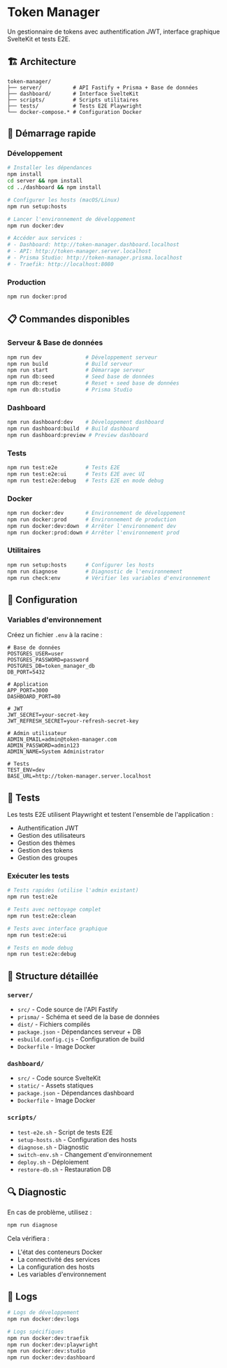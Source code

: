 # Token Manager

Un gestionnaire de tokens avec authentification JWT, interface graphique SvelteKit et tests E2E.

## 🏗️ Architecture

```
token-manager/
├── server/          # API Fastify + Prisma + Base de données
├── dashboard/       # Interface SvelteKit
├── scripts/         # Scripts utilitaires
├── tests/           # Tests E2E Playwright
└── docker-compose.* # Configuration Docker
```

## 🚀 Démarrage rapide

### Développement

```bash
# Installer les dépendances
npm install
cd server && npm install
cd ../dashboard && npm install

# Configurer les hosts (macOS/Linux)
npm run setup:hosts

# Lancer l'environnement de développement
npm run docker:dev

# Accéder aux services :
# - Dashboard: http://token-manager.dashboard.localhost
# - API: http://token-manager.server.localhost
# - Prisma Studio: http://token-manager.prisma.localhost
# - Traefik: http://localhost:8080
```

### Production

```bash
npm run docker:prod
```

## 📋 Commandes disponibles

### Serveur & Base de données

```bash
npm run dev              # Développement serveur
npm run build            # Build serveur
npm run start            # Démarrage serveur
npm run db:seed          # Seed base de données
npm run db:reset         # Reset + seed base de données
npm run db:studio        # Prisma Studio
```

### Dashboard

```bash
npm run dashboard:dev    # Développement dashboard
npm run dashboard:build  # Build dashboard
npm run dashboard:preview # Preview dashboard
```

### Tests

```bash
npm run test:e2e         # Tests E2E
npm run test:e2e:ui      # Tests E2E avec UI
npm run test:e2e:debug   # Tests E2E en mode debug
```

### Docker

```bash
npm run docker:dev       # Environnement de développement
npm run docker:prod      # Environnement de production
npm run docker:dev:down  # Arrêter l'environnement dev
npm run docker:prod:down # Arrêter l'environnement prod
```

### Utilitaires

```bash
npm run setup:hosts      # Configurer les hosts
npm run diagnose         # Diagnostic de l'environnement
npm run check:env        # Vérifier les variables d'environnement
```

## 🔧 Configuration

### Variables d'environnement

Créez un fichier `.env` à la racine :

```env
# Base de données
POSTGRES_USER=user
POSTGRES_PASSWORD=password
POSTGRES_DB=token_manager_db
DB_PORT=5432

# Application
APP_PORT=3000
DASHBOARD_PORT=80

# JWT
JWT_SECRET=your-secret-key
JWT_REFRESH_SECRET=your-refresh-secret-key

# Admin utilisateur
ADMIN_EMAIL=admin@token-manager.com
ADMIN_PASSWORD=admin123
ADMIN_NAME=System Administrator

# Tests
TEST_ENV=dev
BASE_URL=http://token-manager.server.localhost
```

## 🧪 Tests

Les tests E2E utilisent Playwright et testent l'ensemble de l'application :

- Authentification JWT
- Gestion des utilisateurs
- Gestion des thèmes
- Gestion des tokens
- Gestion des groupes

### Exécuter les tests

```bash
# Tests rapides (utilise l'admin existant)
npm run test:e2e

# Tests avec nettoyage complet
npm run test:e2e:clean

# Tests avec interface graphique
npm run test:e2e:ui

# Tests en mode debug
npm run test:e2e:debug
```

## 📁 Structure détaillée

### `server/`

- `src/` - Code source de l'API Fastify
- `prisma/` - Schéma et seed de la base de données
- `dist/` - Fichiers compilés
- `package.json` - Dépendances serveur + DB
- `esbuild.config.cjs` - Configuration de build
- `Dockerfile` - Image Docker

### `dashboard/`

- `src/` - Code source SvelteKit
- `static/` - Assets statiques
- `package.json` - Dépendances dashboard
- `Dockerfile` - Image Docker

### `scripts/`

- `test-e2e.sh` - Script de tests E2E
- `setup-hosts.sh` - Configuration des hosts
- `diagnose.sh` - Diagnostic
- `switch-env.sh` - Changement d'environnement
- `deploy.sh` - Déploiement
- `restore-db.sh` - Restauration DB

## 🔍 Diagnostic

En cas de problème, utilisez :

```bash
npm run diagnose
```

Cela vérifiera :

- L'état des conteneurs Docker
- La connectivité des services
- La configuration des hosts
- Les variables d'environnement

## 📝 Logs

```bash
# Logs de développement
npm run docker:dev:logs

# Logs spécifiques
npm run docker:dev:traefik
npm run docker:dev:playwright
npm run docker:dev:studio
npm run docker:dev:dashboard
```
